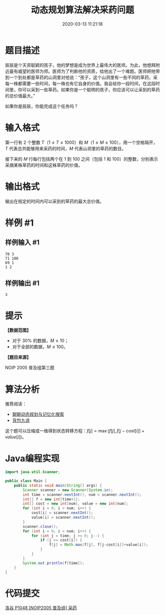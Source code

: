 ﻿---
title: 动态规划算法解决采药问题
date: 2020-03-13 11:21:18
summary: 本文基于动态规划算法解决采药问题（洛谷P1048题），用Java编程实现。
mathjax: true
tags:
- 算法
- Java
categories:
- 算法分析与设计
---

# 题目描述

辰辰是个天资聪颖的孩子，他的梦想是成为世界上最伟大的医师。为此，他想拜附近最有威望的医师为师。医师为了判断他的资质，给他出了一个难题。医师把他带到一个到处都是草药的山洞里对他说：“孩子，这个山洞里有一些不同的草药，采每一株都需要一些时间，每一株也有它自身的价值。我会给你一段时间，在这段时间里，你可以采到一些草药。如果你是一个聪明的孩子，你应该可以让采到的草药的总价值最大。”

如果你是辰辰，你能完成这个任务吗？

# 输入格式

第一行有 $2$ 个整数 $T$（$1 \le T \le 1000$）和 $M$（$1 \le  M \le 100$），用一个空格隔开，$T$ 代表总共能够用来采药的时间，$M$ 代表山洞里的草药的数目。

接下来的 $M$ 行每行包括两个在 $1$ 到 $100$ 之间（包括 $1$ 和 $100$）的整数，分别表示采摘某株草药的时间和这株草药的价值。

# 输出格式

输出在规定的时间内可以采到的草药的最大总价值。

# 样例 #1

## 样例输入 #1

```
70 3
71 100
69 1
1 2
```

## 样例输出 #1

```
3
```

# 提示

**【数据范围】**

- 对于 $30\%$ 的数据，$M \le 10$；
- 对于全部的数据，$M \le 100$。

**【题目来源】**

NOIP 2005 普及组第三题

# 算法分析

推荐阅读：
- [聊聊动态规划与记忆化搜索](https://www.luogu.com.cn/blog/interestingLSY/memdfs-and-dp)
- [背包九讲](https://www.kancloud.cn/kancloud/pack/70124)

这个题可以压缩成一维得到状态转移方程：$f[j] = \max(f[j], f[j-cost[i]]+value[i])$。

# Java编程实现

```java
import java.util.Scanner;

public class Main {
    public static void main(String[] args) {
        Scanner scanner = new Scanner(System.in);
        int time = scanner.nextInt(), num = scanner.nextInt();
        int[] f = new int[time+1];
        int[] cost = new int[num], value = new int[num];
        for (int i = 0; i < num; i++) {
            cost[i] = scanner.nextInt();
            value[i] = scanner.nextInt();
        }
        scanner.close();
        for (int i = 0; i < num; i++) {
            for (int j = time; j >= 0; j--) {
                if (j >= cost[i]) {
                    f[j] = Math.max(f[j], f[j-cost[i]]+value[i]);
                }
            }
        }
        System.out.println(f[time]);
    }
}
```

# 代码提交

[洛谷 P1048 \[NOIP2005 普及组\] 采药](https://www.luogu.com.cn/problem/P1048)
